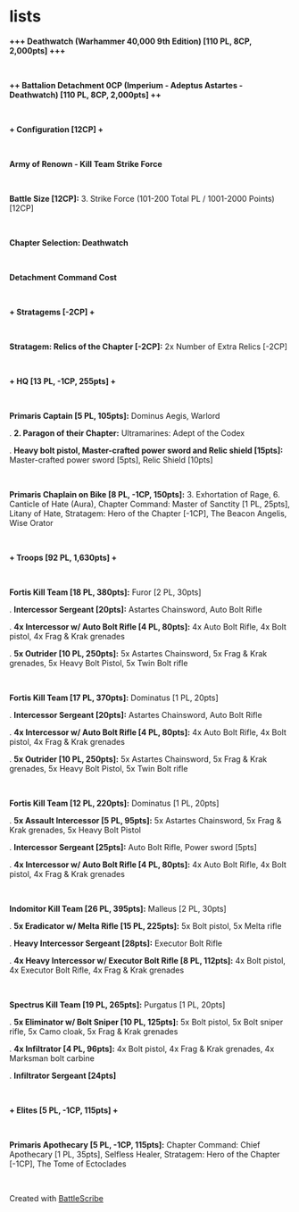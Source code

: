 # lists

**+++ Deathwatch (Warhammer 40,000 9th Edition) [110 PL, 8CP, 2,000pts] +++**

&nbsp;

**++ Battalion Detachment 0CP (Imperium - Adeptus Astartes - Deathwatch) [110 PL, 8CP, 2,000pts] ++**

&nbsp;

**+ Configuration [12CP] +**

&nbsp;

**Army of Renown - Kill Team Strike Force**

&nbsp;

**Battle Size [12CP]:** 3. Strike Force (101-200 Total PL / 1001-2000 Points)  [12CP]

&nbsp;

**Chapter Selection: Deathwatch**

&nbsp;

**Detachment Command Cost**

&nbsp;

**+ Stratagems [-2CP] +**

&nbsp;

**Stratagem: Relics of the Chapter [-2CP]:** 2x Number of Extra Relics [-2CP]

&nbsp;

**+ HQ [13 PL, -1CP, 255pts] +**

&nbsp;

**Primaris Captain [5 PL, 105pts]:** Dominus Aegis, Warlord


. **2. Paragon of their Chapter:** Ultramarines: Adept of the Codex

. **Heavy bolt pistol, Master-crafted power sword and Relic shield [15pts]:** Master-crafted power sword [5pts], Relic Shield [10pts]

&nbsp;

**Primaris Chaplain on Bike [8 PL, -1CP, 150pts]:** 3. Exhortation of Rage, 6. Canticle of Hate (Aura), Chapter Command:  Master of Sanctity [1 PL, 25pts], Litany of Hate, Stratagem: Hero of the Chapter [-1CP], The Beacon Angelis, Wise Orator

&nbsp;

**+ Troops [92 PL, 1,630pts] +**

&nbsp;

**Fortis Kill Team [18 PL, 380pts]:** Furor [2 PL, 30pts]


. **Intercessor Sergeant [20pts]:** Astartes Chainsword, Auto Bolt Rifle

. **4x Intercessor w/ Auto Bolt Rifle [4 PL, 80pts]:** 4x Auto Bolt Rifle, 4x Bolt pistol, 4x Frag & Krak grenades

. **5x Outrider [10 PL, 250pts]:** 5x Astartes Chainsword, 5x Frag & Krak grenades, 5x Heavy Bolt Pistol, 5x Twin Bolt rifle

&nbsp;

**Fortis Kill Team [17 PL, 370pts]:** Dominatus [1 PL, 20pts]


. **Intercessor Sergeant [20pts]:** Astartes Chainsword, Auto Bolt Rifle

. **4x Intercessor w/ Auto Bolt Rifle [4 PL, 80pts]:** 4x Auto Bolt Rifle, 4x Bolt pistol, 4x Frag & Krak grenades

. **5x Outrider [10 PL, 250pts]:** 5x Astartes Chainsword, 5x Frag & Krak grenades, 5x Heavy Bolt Pistol, 5x Twin Bolt rifle

&nbsp;

**Fortis Kill Team [12 PL, 220pts]:** Dominatus [1 PL, 20pts]


. **5x Assault Intercessor [5 PL, 95pts]:** 5x Astartes Chainsword, 5x Frag & Krak grenades, 5x Heavy Bolt Pistol

. **Intercessor Sergeant [25pts]:** Auto Bolt Rifle, Power sword [5pts]

. **4x Intercessor w/ Auto Bolt Rifle [4 PL, 80pts]:** 4x Auto Bolt Rifle, 4x Bolt pistol, 4x Frag & Krak grenades

&nbsp;

**Indomitor Kill Team [26 PL, 395pts]:** Malleus [2 PL, 30pts]


. **5x Eradicator w/ Melta Rifle [15 PL, 225pts]:** 5x Bolt pistol, 5x Melta rifle

. **Heavy Intercessor Sergeant [28pts]:** Executor Bolt Rifle

. **4x Heavy Intercessor w/ Executor Bolt Rifle [8 PL, 112pts]:** 4x Bolt pistol, 4x Executor Bolt Rifle, 4x Frag & Krak grenades

&nbsp;

**Spectrus Kill Team [19 PL, 265pts]:** Purgatus [1 PL, 20pts]


. **5x Eliminator w/ Bolt Sniper [10 PL, 125pts]:** 5x Bolt pistol, 5x Bolt sniper rifle, 5x Camo cloak, 5x Frag & Krak grenades

. **4x Infiltrator [4 PL, 96pts]:** 4x Bolt pistol, 4x Frag & Krak grenades, 4x Marksman bolt carbine

. **Infiltrator Sergeant [24pts]**

&nbsp;

**+ Elites [5 PL, -1CP, 115pts] +**

&nbsp;

**Primaris Apothecary [5 PL, -1CP, 115pts]:** Chapter Command:  Chief Apothecary [1 PL, 35pts], Selfless Healer, Stratagem: Hero of the Chapter [-1CP], The Tome of Ectoclades

&nbsp;

Created with [BattleScribe](https://www.battlescribe.net)
